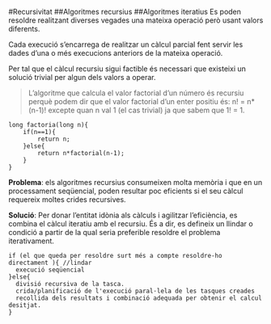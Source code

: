 #Recursivitat 
##Algoritmes recursius 
##Algoritmes iteratius 
Es poden resoldre realitzant diverses vegades una mateixa operació però usant valors diferents.

Cada execució s’encarrega de realitzar un càlcul parcial fent servir les dades d’una o més 
execucions anteriors de la mateixa operació.

Per tal que el càlcul recursiu sigui factible és necessari que existeixi un 
solució trivial per algun dels valors a operar.
>L’algoritme que calcula el valor factorial d’un número és recursiu perquè podem dir que 
>el valor factorial d’un enter positiu és: n! = n* (n-1)! excepte quan n val 1 
>(el cas trivial) ja que sabem que 1! = 1.

```
long factoria(long n){
    if(n==1){
        return n;
    }else{
        return n*factorial(n-1);
    }
}
```

**Problema**: els algoritmes recursius consumeixen 
molta memòria i que en un processament seqüencial, 
poden resultar poc eficients si el seu càlcul requereix moltes crides recursives.

**Solució**: Per donar l’entitat idònia als càlculs i agilitzar l’eficiència, es combina 
el càlcul iteratiu amb el recursiu. És a dir, es defineix un llindar o condició a partir
de la qual seria preferible resoldre el problema iterativament.

```
if (el que queda per resoldre surt més a compte resoldre-ho directament ){ //lindar
  execució seqüencial
}else{
  divisió recursiva de la tasca.
  crida/planificació de l'execució paral·lela de les tasques creades
  recollida dels resultats i combinació adequada per obtenir el calcul desitjat.
}
```